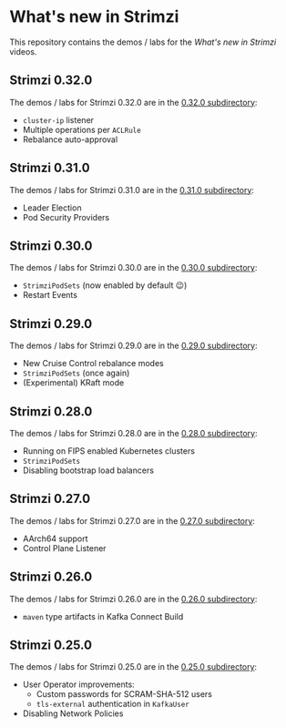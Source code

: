 # What's new in Strimzi

This repository contains the demos / labs for the _What's new in Strimzi_ videos.

## Strimzi 0.32.0

The demos / labs for Strimzi 0.32.0 are in the [0.32.0 subdirectory](./0.32.0/):
* `cluster-ip` listener
* Multiple operations per `ACLRule`
* Rebalance auto-approval

## Strimzi 0.31.0

The demos / labs for Strimzi 0.31.0 are in the [0.31.0 subdirectory](./0.31.0/):
* Leader Election
* Pod Security Providers

## Strimzi 0.30.0

The demos / labs for Strimzi 0.30.0 are in the [0.30.0 subdirectory](./0.30.0/):
* `StrimziPodSets` (now enabled by default 😉)
* Restart Events

## Strimzi 0.29.0

The demos / labs for Strimzi 0.29.0 are in the [0.29.0 subdirectory](./0.29.0/):
* New Cruise Control rebalance modes
* `StrimziPodSets` (once again)
* (Experimental) KRaft mode

## Strimzi 0.28.0

The demos / labs for Strimzi 0.28.0 are in the [0.28.0 subdirectory](./0.28.0/):
* Running on FIPS enabled Kubernetes clusters
* `StrimziPodSets`
* Disabling bootstrap load balancers

## Strimzi 0.27.0

The demos / labs for Strimzi 0.27.0 are in the [0.27.0 subdirectory](./0.27.0/):
* AArch64 support
* Control Plane Listener

## Strimzi 0.26.0

The demos / labs for Strimzi 0.26.0 are in the [0.26.0 subdirectory](./0.26.0/):
* `maven` type artifacts in Kafka Connect Build

## Strimzi 0.25.0

The demos / labs for Strimzi 0.25.0 are in the [0.25.0 subdirectory](./0.25.0/):
* User Operator improvements:
  * Custom passwords for SCRAM-SHA-512 users
  * `tls-external` authentication in `KafkaUser`
* Disabling Network Policies
